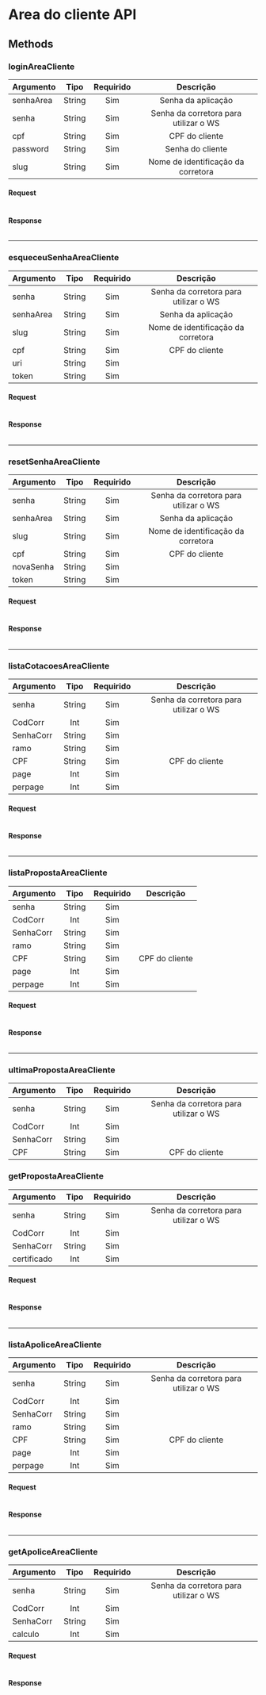 # Area do cliente API

## Methods

### loginAreaCliente

Argumento | Tipo   | Requirido | Descrição
:-------  | :--:   | :-------: | :-------:
senhaArea | String | Sim       | Senha da aplicação
senha     | String | Sim       | Senha da corretora para utilizar o WS
cpf       | String | Sim       | CPF do cliente
password  | String | Sim       | Senha do cliente
slug      | String | Sim       | Nome de identificação da corretora

#### Request

``` xml
```

#### Response

``` xml
```

---

### esqueceuSenhaAreaCliente

Argumento | Tipo   | Requirido | Descrição
:-------  | :--:   | :-------: | :-------:
senha     | String | Sim | Senha da corretora para utilizar o WS
senhaArea | String | Sim | Senha da aplicação
slug      | String | Sim | Nome de identificação da corretora
cpf       | String | Sim | CPF do cliente
uri       | String | Sim |
token     | String | Sim |

#### Request

``` xml
```

#### Response

``` xml
```

---

### resetSenhaAreaCliente

Argumento | Tipo   | Requirido | Descrição
:-------  | :--:   | :-------: | :-------:
senha     | String | Sim | Senha da corretora para utilizar o WS
senhaArea | String | Sim | Senha da aplicação
slug      | String | Sim | Nome de identificação da corretora
cpf       | String | Sim | CPF do cliente
novaSenha | String | Sim |
token     | String | Sim |

#### Request

``` xml
```

#### Response

``` xml
```

---

### listaCotacoesAreaCliente

Argumento | Tipo   | Requirido | Descrição
:-------  | :--:   | :-------: | :-------:
senha     | String | Sim | Senha da corretora para utilizar o WS
CodCorr   | Int    | Sim |
SenhaCorr | String | Sim |
ramo      | String | Sim |
CPF       | String | Sim | CPF do cliente
page      | Int    | Sim |
perpage   | Int    | Sim |

#### Request

``` xml
```

#### Response

``` xml
```

---

### listaPropostaAreaCliente

Argumento | Tipo   | Requirido | Descrição
:-------  | :--:   | :-------: | :-------:
senha     | String | Sim |
CodCorr   | Int    | Sim |
SenhaCorr | String | Sim |
ramo      | String | Sim |
CPF       | String | Sim | CPF do cliente
page      | Int    | Sim |
perpage   | Int    | Sim |

#### Request

``` xml
```

#### Response

``` xml
```

---

### ultimaPropostaAreaCliente

Argumento    | Tipo   | Requirido | Descrição
:-------     | :--:   | :-------: | :-------:
senha        | String | Sim | Senha da corretora para utilizar o WS
CodCorr      | Int    | Sim |
SenhaCorr    | String | Sim |
CPF          | String | Sim | CPF do cliente

### getPropostaAreaCliente

Argumento    | Tipo   | Requirido | Descrição
:-------     | :--:   | :-------: | :-------:
senha        | String | Sim | Senha da corretora para utilizar o WS
CodCorr      | Int    | Sim |
SenhaCorr    | String | Sim |
certificado  | Int    | Sim |

#### Request

``` xml
```

#### Response

``` xml
```

---

### listaApoliceAreaCliente

Argumento    | Tipo   | Requirido | Descrição
:-------     | :--:   | :-------: | :-------:
senha        | String | Sim | Senha da corretora para utilizar o WS
CodCorr      | Int    | Sim |
SenhaCorr    | String | Sim |
ramo         | String | Sim |
CPF          | String | Sim | CPF do cliente
page         | Int    | Sim |
perpage      | Int    | Sim |

#### Request

``` xml
```

#### Response

``` xml
```

---

### getApoliceAreaCliente

Argumento    | Tipo   | Requirido | Descrição
:-------     | :--:   | :-------: | :-------:
senha        | String | Sim | Senha da corretora para utilizar o WS
CodCorr      | Int    | Sim |
SenhaCorr    | String | Sim |
calculo      | Int    | Sim |

#### Request

``` xml
```

#### Response

``` xml
```
